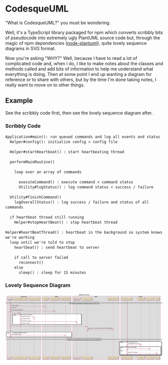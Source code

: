# CodesqueUML

"What is CodesqueUML?" you must be wondering.

Well, it's a TypeScript library packaged for npm which converts scribbly bits of
pseudocode into extremely ugly PlantUML source code but, through the magic of
npm dependencies ([node-plantuml](https://www.npmjs.com/package/node-plantuml)), quite lovely sequence diagrams in SVG format.

Now you're asking "WHY?" Well, because I have to read a lot of complicated code and, when I
do, I like to make notes about the classes and methods called and add bits of
information to help me understand what everything is doing. Then at some point I end up
wanting a diagram for reference or to share with others, but by the time I'm
done taking notes, I really want to move on to other things.

## Example

See the scribbly code first, then see the lovely sequence diagram after.

### Scribbly Code

```
Application#main(): run queued commands and log all events and status
  Helper#config(): initialize config < config file

  Helper#startHeartbeat() : start heartbeating thread

  performMainRoutine()

    loop over an array of commands

      executeCommand() : execute command < command status
      Utility#logStatus() : log command status < success / failure

  Utility#finishCommand()
    logOverallStatus() : log success / failure and status of all commands

  if heartbeat thread still running
    Helper#stopHeartBeat() : stop heartbeat thread

Helper#heartBeatThread() : heartbeat in the background so system knows we're working
  loop until we're told to stop
    heartbeat() : send heartbeat to server

    if call to server failed
      reconnect()
    else
      sleep() : sleep for 15 minutes
```

### Lovely Sequence Diagram

![Example Diagram](https://raw.githubusercontent.com/seanodell/codesqueuml/master/examples/examples.Application.main.png)
